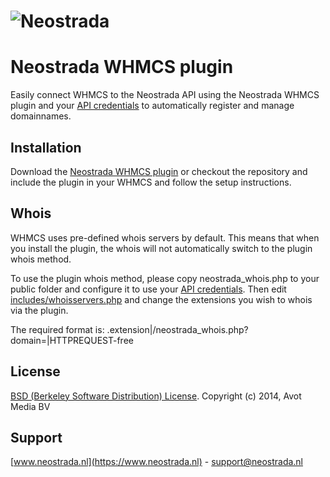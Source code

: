 ![Neostrada](https://www.neostrada.nl/asset/nx/images/logo.png) 
=================

# Neostrada WHMCS plugin #

Easily connect WHMCS to the Neostrada API using the Neostrada WHMCS plugin and your [API credentials](https://www.neostrada.nl/mijn-account/api.html) to automatically register and manage domainnames.

## Installation ##
Download the [Neostrada WHMCS plugin](https://github.com/neostrada/neostrada-whmcs/archive/master.zip) or checkout the repository and include the plugin in your WHMCS and follow the setup instructions.

## Whois ##
WHMCS uses pre-defined whois servers by default. This means that when you install the plugin, the whois will not automatically switch to the plugin whois method.

To use the plugin whois method, please copy neostrada_whois.php to your public folder and configure it to use your [API credentials](https://www.neostrada.nl/mijn-account/api.html).
Then edit [includes/whoisservers.php](http://docs.whmcs.com/Domains_Configuration#Adding_Additional_WHOIS_Services) and change the extensions you wish to whois via the plugin.

The required format is: .extension|/neostrada_whois.php?domain=|HTTPREQUEST-free

## License ##
[BSD (Berkeley Software Distribution) License](http://www.opensource.org/licenses/bsd-license.php).
Copyright (c) 2014, Avot Media BV

## Support ##
[www.neostrada.nl](https://www.neostrada.nl) - support@neostrada.nl